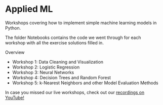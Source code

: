 # Applied ML
Workshops covering how to implement simple machine learning models in Python.

The folder Notebooks contains the code we went through for each workshop with all the exercise solutions filled in. 

Overview
* Workshop 1: Data Cleaning and Visualization
* Workshop 2: Logistic Regression
* Workshop 3: Neural Networks
* Workshop 4: Decision Trees and Random Forest
* Workshop 5: k-Nearest Neighbors and other Model Evaluation Methods

In case you missed our live workshops, check out our [recordings on YouTube!](https://www.youtube.com/playlist?list=PLPO7_kXilXFY9A7B42alWY_SGumccBhMb)

